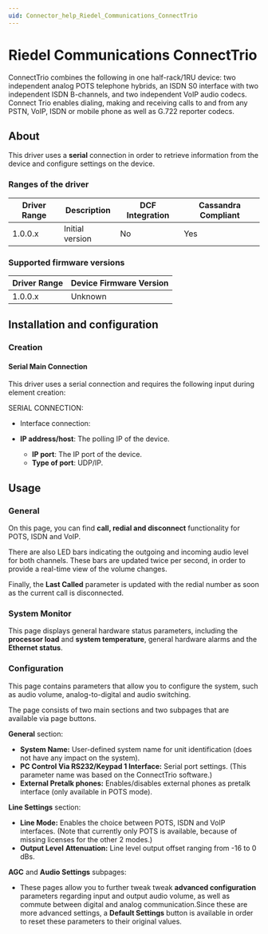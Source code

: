 ```yaml
---
uid: Connector_help_Riedel_Communications_ConnectTrio
---
```


# Riedel Communications ConnectTrio

ConnectTrio combines the following in one half-rack/1RU device: two independent analog POTS telephone hybrids, an ISDN S0 interface with two independent ISDN B-channels, and two independent VoIP audio codecs. Connect Trio enables dialing, making and receiving calls to and from any PSTN, VoIP, ISDN or mobile phone as well as G.722 reporter codecs.

## About

This driver uses a **serial** connection in order to retrieve information from the device and configure settings on the device.

### Ranges of the driver

| **Driver Range** | **Description** | **DCF Integration** | **Cassandra Compliant** |
|------------------|-----------------|---------------------|-------------------------|
| 1.0.0.x          | Initial version | No                  | Yes                     |

### Supported firmware versions

| **Driver Range** | **Device Firmware Version** |
|------------------|-----------------------------|
| 1.0.0.x          | Unknown                     |

## Installation and configuration

### Creation

#### Serial Main Connection

This driver uses a serial connection and requires the following input during element creation:

SERIAL CONNECTION:

- Interface connection:

- **IP address/host**: The polling IP of the device.
  - **IP port**: The IP port of the device.
  - **Type of port**: UDP/IP.

## Usage

### General

On this page, you can find **call, redial and disconnect** functionality for POTS, ISDN and VoIP.

There are also LED bars indicating the outgoing and incoming audio level for both channels. These bars are updated twice per second, in order to provide a real-time view of the volume changes.

Finally, the **Last Called** parameter is updated with the redial number as soon as the current call is disconnected.

### System Monitor

This page displays general hardware status parameters, including the **processor load** and **system temperature**, general hardware alarms and the **Ethernet status**.

### Configuration

This page contains parameters that allow you to configure the system, such as audio volume, analog-to-digital and audio switching.

The page consists of two main sections and two subpages that are available via page buttons.

**General** section:

- **System Name:** User-defined system name for unit identification (does not have any impact on the system).
- **PC Control Via RS232/Keypad 1 Interface:** Serial port settings. (This parameter name was based on the ConnectTrio software.)
- **External Pretalk phones:** Enables/disables external phones as pretalk interface (only available in POTS mode).

**Line Settings** section:

- **Line Mode:** Enables the choice between POTS, ISDN and VoIP interfaces. (Note that currently only POTS is available, because of missing licenses for the other 2 modes.)
- **Output Level** **Attenuation:** Line level output offset ranging from -16 to 0 dBs.

**AGC** and **Audio Settings** subpages:

- These pages allow you to further tweak tweak **advanced configuration** parameters regarding input and output audio volume, as well as commute between digital and analog communication.Since these are more advanced settings, a **Default Settings** button is available in order to reset these parameters to their original values.

